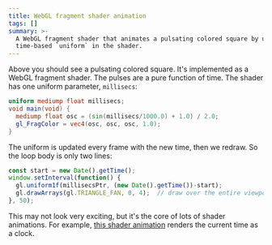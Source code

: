```yaml
---
title: WebGL fragment shader animation
tags: []
summary: >-
  A WebGL fragment shader that animates a pulsating colored square by updating a
  time-based `uniform` in the shader.
---
```


<div><canvas id="clock" width="400" height="400" style="width: 200px; height: 200px;"></canvas></div>

<script id="vertex-shader" type="glsl">
  attribute vec2 coord;
  void main(void) {
    gl_Position = vec4(coord, 0.0, 1.0);
  }
</script>

<script id="fragment-shader" type="glsl">
  uniform mediump float millisecs;
  void main(void) {
    mediump float osc = (sin(millisecs/1000.0) + 1.0) / 2.0;
    gl_FragColor = vec4(osc, osc, osc, 1.0);
  }
</script>

<script>
  const clockEl = document.getElementById("clock");
  const gl = clockEl.getContext("webgl");
  gl.viewport(0,0,clockEl.width, clockEl.height);
  const vertShader = gl.createShader(gl.VERTEX_SHADER);
  gl.shaderSource(vertShader, document.getElementById('vertex-shader').innerText);
  gl.compileShader(vertShader);
  const fragShader = gl.createShader(gl.FRAGMENT_SHADER);
  gl.shaderSource(fragShader, document.getElementById('fragment-shader').innerText);
  gl.compileShader(fragShader);
  if (!gl.getShaderParameter(fragShader, gl.COMPILE_STATUS)) {
    console.error(gl.getShaderInfoLog(fragShader));
  }
  const prog = gl.createProgram();
  gl.attachShader(prog, vertShader);
  gl.attachShader(prog, fragShader);
  gl.linkProgram(prog);
  gl.useProgram(prog);
  const vertBuf = gl.createBuffer();
  gl.bindBuffer(gl.ARRAY_BUFFER, vertBuf);
  gl.bufferData(gl.ARRAY_BUFFER, new Float32Array([-1,1,  -1,-1,  1,-1, 1,1]), gl.STATIC_DRAW);
  const coordPtr = gl.getAttribLocation(prog, 'coord');
  gl.vertexAttribPointer(coordPtr, 2, gl.FLOAT, false, 0, 0);
  gl.enableVertexAttribArray(coordPtr);
  gl.clearColor(1,0,0,1);
  const millisecsPtr = gl.getUniformLocation(prog, 'millisecs');
  const start = new Date().getTime();
  window.setInterval(function() {
    gl.uniform1f(millisecsPtr, (new Date().getTime())-start);
    gl.drawArrays(gl.TRIANGLE_FAN, 0, 4);
  }, 50);
</script>

Above you should see a pulsating colored square.
It's implemented as a WebGL fragment shader.
The pulses are a pure function of time.
The shader has one uniform parameter, `millisecs`:

```glsl
uniform mediump float millisecs;
void main(void) {
  mediump float osc = (sin(millisecs/1000.0) + 1.0) / 2.0;
  gl_FragColor = vec4(osc, osc, osc, 1.0);
}
```

The uniform is updated every frame with the new time, then we redraw.
So the loop body is only two lines:

```js
const start = new Date().getTime();
window.setInterval(function() {
  gl.uniform1f(millisecsPtr, (new Date().getTime())-start);
  gl.drawArrays(gl.TRIANGLE_FAN, 0, 4);  // draw over the entire viewport
}, 50);
```

This may not look very exciting, but it's the core of lots of shader animations.
For example, [this shader animation](https://www.shadertoy.com/view/XtV3W3)
renders the current time as a clock.
